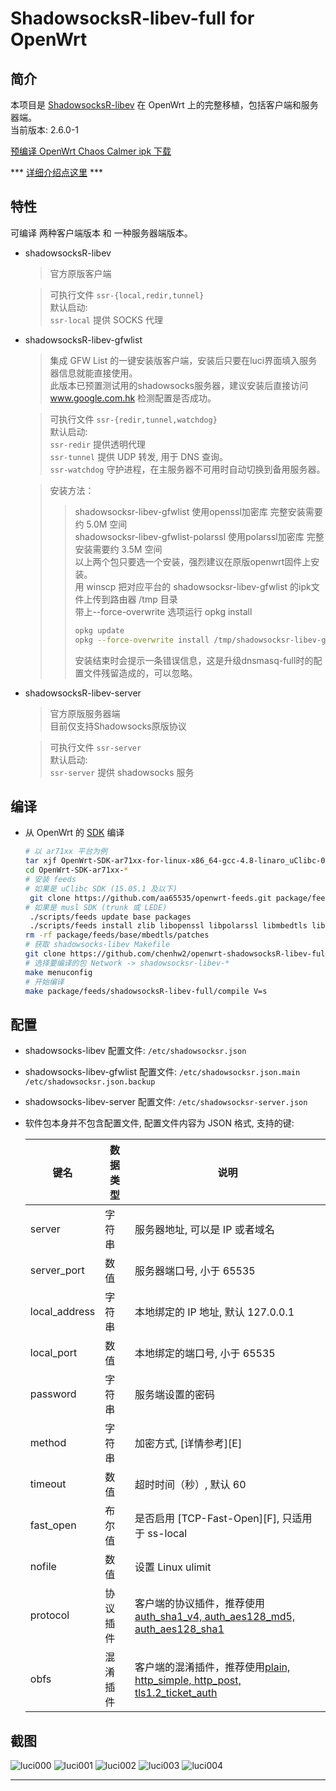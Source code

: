 ShadowsocksR-libev-full for OpenWrt  
===

简介  
---

 本项目是 [ShadowsocksR-libev][1] 在 OpenWrt 上的完整移植，包括客户端和服务器端。   
 当前版本: 2.6.0-1  
 
 [预编译 OpenWrt Chaos Calmer ipk 下载][R]

 *** [详细介绍点这里][X] ***
 
特性  
---

可编译 两种客户端版本 和 一种服务器端版本。

 - shadowsocksR-libev

   > 官方原版客户端  
   
   > 可执行文件 `ssr-{local,redir,tunnel}`  
   > 默认启动:  
   > `ssr-local` 提供 SOCKS 代理  

 - shadowsocksR-libev-gfwlist

   > 集成 GFW List 的一键安装版客户端，安装后只要在luci界面填入服务器信息就能直接使用。  
   > 此版本已预置测试用的shadowsocks服务器，建议安装后直接访问 www.google.com.hk 检测配置是否成功。  
   
   > 可执行文件 `ssr-{redir,tunnel,watchdog}`  
   > 默认启动:  
   > `ssr-redir` 提供透明代理  
   > `ssr-tunnel` 提供 UDP 转发, 用于 DNS 查询。  
   > `ssr-watchdog` 守护进程，在主服务器不可用时自动切换到备用服务器。
   
   > 安装方法：  
     >> shadowsocksr-libev-gfwlist 使用openssl加密库 完整安装需要约 5.0M 空间  
     >> shadowsocksr-libev-gfwlist-polarssl 使用polarssl加密库 完整安装需要约 3.5M 空间  
     >> 以上两个包只要选一个安装，强烈建议在原版openwrt固件上安装。  
     >> 用 winscp 把对应平台的 shadowsocksr-libev-gfwlist 的ipk文件上传到路由器 /tmp 目录  
     >> 带上--force-overwrite 选项运行 opkg install  
     >> ```bash  
     >> opkg update
     >> opkg --force-overwrite install /tmp/shadowsocksr-libev-gfwlist*.ipk  
     >> ```  
     >> 安装结束时会提示一条错误信息，这是升级dnsmasq-full时的配置文件残留造成的，可以忽略。  

 - shadowsocksR-libev-server

   > 官方原版服务器端  
   > 目前仅支持Shadowsocks原版协议
   
   > 可执行文件 `ssr-server`  
   > 默认启动:  
   > `ssr-server` 提供 shadowsocks 服务  

编译  
---

 - 从 OpenWrt 的 [SDK][S] 编译

   ```bash
   # 以 ar71xx 平台为例
   tar xjf OpenWrt-SDK-ar71xx-for-linux-x86_64-gcc-4.8-linaro_uClibc-0.9.33.2.tar.bz2
   cd OpenWrt-SDK-ar71xx-*
   # 安装 feeds
   # 如果是 uClibc SDK (15.05.1 及以下)
    git clone https://github.com/aa65535/openwrt-feeds.git package/feeds
   # 如果是 musl SDK (trunk 或 LEDE)
    ./scripts/feeds update base packages
    ./scripts/feeds install zlib libopenssl libpolarssl libmbedtls libpcre
   rm -rf package/feeds/base/mbedtls/patches
   # 获取 shadowsocks-libev Makefile
   git clone https://github.com/chenhw2/openwrt-shadowsocksR-libev-full.git package/feeds/shadowsocksR-libev-full
   # 选择要编译的包 Network -> shadowsocksr-libev-*
   make menuconfig
   # 开始编译
   make package/feeds/shadowsocksR-libev-full/compile V=s
   ```

配置  
---

 - shadowsocks-libev 配置文件: `/etc/shadowsocksr.json`

 - shadowsocks-libev-gfwlist 配置文件: `/etc/shadowsocksr.json.main /etc/shadowsocksr.json.backup`

 - shadowsocks-libev-server 配置文件: `/etc/shadowsocksr-server.json`

 - 软件包本身并不包含配置文件, 配置文件内容为 JSON 格式, 支持的键:  

   键名           | 数据类型   | 说明
   ---------------|------------|-----------------------------------------------
   server         | 字符串     | 服务器地址, 可以是 IP 或者域名
   server_port    | 数值       | 服务器端口号, 小于 65535
   local_address  | 字符串     | 本地绑定的 IP 地址, 默认 127.0.0.1
   local_port     | 数值       | 本地绑定的端口号, 小于 65535
   password       | 字符串     | 服务端设置的密码
   method         | 字符串     | 加密方式, [详情参考][E]
   timeout        | 数值       | 超时时间（秒）, 默认 60
   fast_open      | 布尔值     | 是否启用 [TCP-Fast-Open][F], 只适用于 ss-local
   nofile         | 数值       | 设置 Linux ulimit
   protocol       | 协议插件   | 客户端的协议插件，推荐使用[auth_sha1_v4, auth_aes128_md5, auth_aes128_sha1][P]
   obfs           | 混淆插件   | 客户端的混淆插件，推荐使用[plain, http_simple, http_post, tls1.2_ticket_auth][P]




截图  
---

![luci000](https://github.com/chenhw2/openwrt-shadowsocksR-libev-full/blob/master/snapshot/luci000.png)
![luci001](https://github.com/chenhw2/openwrt-shadowsocksR-libev-full/blob/master/snapshot/luci001.png)
![luci002](https://github.com/chenhw2/openwrt-shadowsocksR-libev-full/blob/master/snapshot/luci002.png)
![luci003](https://github.com/chenhw2/openwrt-shadowsocksR-libev-full/blob/master/snapshot/luci003.png)
![luci004](https://github.com/chenhw2/openwrt-shadowsocksR-libev-full/blob/master/snapshot/luci004.png)

----------

  [O]: https://github.com/chenhw2/openwrt-shadowsocks-libev-full
  [1]: https://github.com/breakwa11/shadowsocks-libev
  [R]: https://github.com/chenhw2/openwrt-shadowsocksR-libev-full/releases
  [S]: http://wiki.openwrt.org/doc/howto/obtain.firmware.sdk
  [X]: http://www.right.com.cn/forum/thread-185635-1-1.html
  [P]: https://github.com/breakwa11/shadowsocks-rss/wiki/obfs
